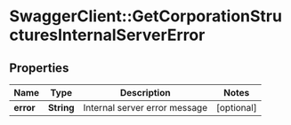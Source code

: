 # SwaggerClient::GetCorporationStructuresInternalServerError

## Properties
Name | Type | Description | Notes
------------ | ------------- | ------------- | -------------
**error** | **String** | Internal server error message | [optional] 


